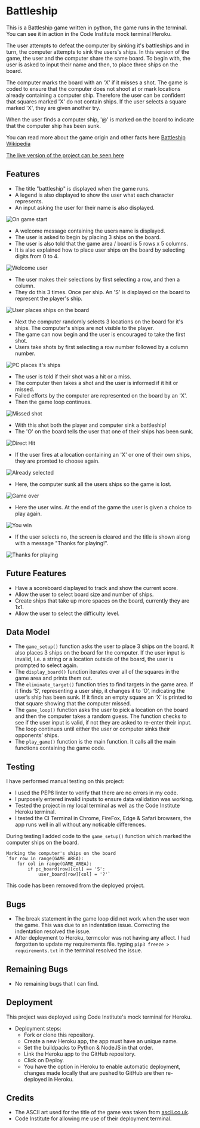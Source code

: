 
# Battleship

This is a Battleship game written in python, the game runs in the terminal. You can see it in action in the Code Institute mock terminal Heroku.

The user attempts to defeat the computer by sinking it's battleships and in turn, the computer attempts to sink the users's ships. In this version of the game, the user and the computer share the same board. To begin with, the user is asked to input their name and then, to place three ships on the board.

The computer marks the board with an 'X' if it misses a shot. The game is coded to ensure that the computer does not shoot at or mark locations already containing a computer ship. Therefore the user can be confident that squares marked 'X' do not contain ships. If the user selects a square marked 'X', they are given another try.

When the user finds a computer ship, '@' is marked on the board to indicate that the computer ship has been sunk.

You can read more about the game origin and other facts here [Battleship Wikipedia](https://en.wikipedia.org/wiki/Battleship_(game))

[The live version of the project can be seen here](https://ci-battleship-pp3.herokuapp.com/)


## Features

- The title "battleship" is displayed when the game runs. 
- A legend is also displayed to show the user what each character represents. 
- An input asking the user for their name is also displayed.

![On game start](documentation/on-game-start.png)

- A welcome message containing the users name is displayed.
- The user is asked to begin by placing 3 ships on the board.
- The user is also told that the game area / board is 5 rows x 5 columns.
- It is also explained how to place user ships on the board by selecting digits from 0 to 4.

![Welcome user](documentation/welcome-user.png)

- The user makes their selections by first selecting a row, and then a column.
- They do this 3 times. Once per ship. An 'S' is displayed on the board to represent the player's ship.

![User places ships on the board](documentation/placing-ships.png)

- Next the computer randomly selects 3 locations on the board for it's ships. The computer's ships are not visible to the player.
- The game can now begin and the user is encouraged to take the first shot.
- Users take shots by first selecting a row number followed by a column number.

![PC places it's ships](documentation/pc-selects-locations.png)

- The user is told if their shot was a hit or a miss.
- The computer then takes a shot and the user is informed if it hit or missed.
- Failed efforts by the computer are represented on the board by an 'X'.
- Then the game loop continues.

![Missed shot](documentation/missed-shot.png)

- With this shot both the player and computer sink a battleship!
- The 'O' on the board tells the user that one of their ships has been sunk.

![Direct Hit](documentation/direct-hit.png)

- If the user fires at a location containing an 'X' or one of their own ships, they are promted to choose again.

![Already selected](documentation/already-selected.png)

- Here, the computer sunk all the users ships so the game is lost.

![Game over](documentation/game-over.png)

- Here the user wins. At the end of the game the user is given a choice to play again.

![You win](documentation/you-win.png)

- If the user selects no, the screen is cleared and the title is shown along with a message "Thanks for playing!".

![Thanks for playing](documentation/thanks-for-playing.png)

## Future Features

- Have a scoreboard displayed to track and show the current score.
- Allow the user to select board size and number of ships.
- Create ships that take up more spaces on the board, currently they are 1x1.
- Allow the user to select the difficulty level.

## Data Model

- The `game_setup()` function asks the user to place 3 ships on the board. It also places 3 ships on the board for the computer. If the user input is invalid, i.e. a string or a location outside of the board, the user is prompted to select again.
- The `display_board()` function iterates over all of the squares in the game area and prints them out.
- The `eliminate_target()` function tries to find targets in the game area. If it finds ‘S’, representing a user ship, it changes it to ‘O’, indicating the user’s ship has been sunk. If it finds an empty square an ‘X’ is printed to that square showing that the computer missed.
- The `game_loop()` function asks the user to pick a location on the board and then the computer takes a random guess. The function checks to see if the user input is valid, if not they are asked to re-enter their input. The loop continues until either the user or computer sinks their opponents’ ships.
- The `play_game()` function is the main function. It calls all the main functions containing the game code.

## Testing

I have performed manual testing on this project:

- I used the PEP8 linter to verify that there are no errors in my code.
- I purposely entered invalid inputs to ensure data validation was working.
- Tested the project in my local terminal as well as the Code Institute Heroku terminal.
- I tested the CI Terminal in Chrome, FireFox, Edge & Safari browsers, the app runs well in all without any noticable differences.

During testing I added code to the `game_setup()` function which marked the computer ships on the board.

    Marking the computer's ships on the board
    `for row in range(GAME_AREA):
        for col in range(GAME_AREA):
            if pc_board[row][col] == 'S':
                user_board[row][col] = '?'`

This code has been removed from the deployed project.

## Bugs

- The break statement in the game loop did not work when the user won the game. This was due to an indentation issue. Correcting the indentation resolved the issue.
- After deployment to Heroku, termcolor was not having any affect. I had forgotten to update my requirements file. typing `pip3 freeze > requirements.txt` in the terminal resolved the issue.

## Remaining Bugs

- No remaining bugs that I can find.

## Deployment

This project was deployed using Code Institute's mock terminal for Heroku.

- Deployment steps:
   - Fork or clone this repository.
   - Create a new Heroku app, the app must have an unique name.
   - Set the buildpacks to Python & NodeJS in that order.
   - Link the Heroku app to the GitHub repository.
   - Click on Deploy.
   - You have the option in Heroku to enable automatic deployment, changes made locally that are pushed to GitHub are then re-deployed in Heroku.

## Credits

- The ASCII art used for the title of the game was taken from [ascii.co.uk](https://ascii.co.uk/art/battleship).
- Code Institute for allowing me use of their deployment terminal.
